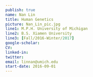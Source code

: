 ```yaml
---
publish: true
name: Nan Lin
title: Human Genetics
picture: Nan_Lin_pic.jpg
line1: M.P.H. University of Michigan 
line2: B.S. Xiamen University
line3: [Fall/2016-Winter/2017]
google-scholar: 
CV:
linked-in: 
twitter: 
email: linnan@umich.edu
start-date: 2016-09-01
---
```

